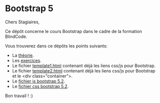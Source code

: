 # Bootstrap 5

Chers Stagiaires,  

Ce dépôt concerne le cours Bootstrap dans le cadre de la formation BlindCode.  

Vous trouverez dans ce dépôts les points suivants:
- La [théorie](Theorie/README.md).
- Les [exercices](Exercices/README.md).
- Le fichier [template1.html](Exercices/Templates/template1.html?raw=1) contenant déjà les liens css/js pour Bootstrap.
- Le fichier [template2.html](Exercices/Templates/template2.html?raw=1) contenant déjà les liens css/js pour Bootstrap et le \<div class="container">.
- Le [fichier js bootstrap 5.2](Exercices/bootstrap.bundle.min.js?raw=1).
- Le [fichier css bootstrap 5.2](Exercices/bootstrap.min.css?raw=1).

Bon travail ! :)